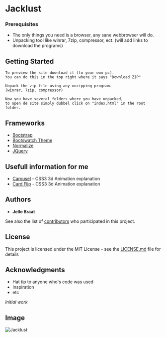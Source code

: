 # Jacklust

### Prerequisites

* The only things you need is a browser, any sane webbrowser will do.
* Unpacking tool like winrar, 7zip, compressor, ect. (will add links to download the programs)

## Getting Started

```
To preview the site download it (to your own pc).
You can do this in the top right where it says "Download ZIP"

Unpack the zip file using any unzipping program.
(winrar, 7zip, compressor)

Now you have several folders where you have unpacked, 
to open de site simply dubbel click on "index.html" in the root folder.
```

## Frameworks
* [Bootstrap]()
* [Bootswatch Theme]()
* [Normalize]()
* [JQuery]()

## Usefull information for me
* [Carousel](https://desandro.github.io/3dtransforms/examples/carousel-01.html) - CSS3 3d Animation explanation
* [Card Flip](https://desandro.github.io/3dtransforms/docs/card-flip.html) - CSS3 3d Animation explanation

## Authors

* **Jelle Braat**

See also the list of [contributors](https://github.com/your/project/contributors) who participated in this project.

## License

This project is licensed under the MIT License - see the [LICENSE.md](LICENSE.md) file for details

## Acknowledgments

* Hat tip to anyone who's code was used
* Inspiration
* etc

*Initial work* 

## Image

![Jacklust](https://scontent-amt2-1.xx.fbcdn.net/v/t1.0-9/15673055_1162744440507266_1513757156264181654_n.jpg?oh=a6d8de1512b67b683e05aae9e4dd1769&oe=59995876)
